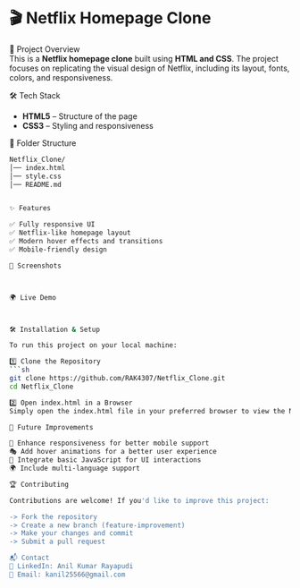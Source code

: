 # 🎬 Netflix Homepage Clone  

🚀 Project Overview  
This is a **Netflix homepage clone** built using **HTML and CSS**. The project focuses on replicating the visual design of Netflix, including its layout, fonts, colors, and responsiveness.  

🛠️ Tech Stack  
- **HTML5** – Structure of the page  
- **CSS3** – Styling and responsiveness  

📂 Folder Structure  
```sh
Netflix_Clone/
│── index.html       
│── style.css         
│── README.md        


✨ Features

✅ Fully responsive UI
✅ Netflix-like homepage layout
✅ Modern hover effects and transitions
✅ Mobile-friendly design

📸 Screenshots



🌍 Live Demo



🛠️ Installation & Setup

To run this project on your local machine:

1️⃣ Clone the Repository
```sh
git clone https://github.com/RAK4307/Netflix_Clone.git
cd Netflix_Clone

2️⃣ Open index.html in a Browser
Simply open the index.html file in your preferred browser to view the Netflix homepage clone.

🎨 Future Improvements

🚀 Enhance responsiveness for better mobile support
🎭 Add hover animations for a better user experience
🎥 Integrate basic JavaScript for UI interactions
🌍 Include multi-language support

🏆 Contributing

Contributions are welcome! If you'd like to improve this project:

-> Fork the repository
-> Create a new branch (feature-improvement)
-> Make your changes and commit
-> Submit a pull request

📬 Contact
🔗 LinkedIn: Anil Kumar Rayapudi
📧 Email: kanil25566@gmail.com





